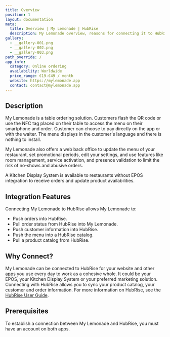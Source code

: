 ```yaml
---
title: Overview
position: 1
layout: documentation
meta:
  title: Overview | My Lemonade | HubRise
  description: My Lemonade overview, reasons for connecting it to HubRise and summary of integrated features. Synchronise data between your EPOS and your apps.
gallery:
  - __gallery-001.png
  - __gallery-002.png
  - __gallery-003.png
path_override: /
app_info:
  category: Online ordering
  availability: Worldwide
  price_range: €19-€49 / month
  website: https://mylemonade.app
  contact: contact@mylemonade.app
---
```


## Description

My Lemonade is a table ordering solution. Customers flash the QR code or use the NFC tag placed on their table to access the menu on their smartphone and order. Customer can choose to pay directly on the app or with the waiter. The menu displays in the customer's language and there is nothing to install.

My Lemonade also offers a web back office to update the menu of your restaurant, set promotional periods, edit your settings, and use features like room management, service activation, and presence validation to limit the risk of no-shows and abusive orders.

A Kitchen Display System is available to restaurants without EPOS integration to receive orders and update product availabilities.

## Integration Features

Connecting My Lemonade to HubRise allows My Lemonade to:

- Push orders into HubRise.
- Pull order status from HubRise into My Lemonade.
- Push customer information into HubRise.
- Push the menu into a HubRise catalog.
- Pull a product catalog from HubRise.

## Why Connect?

My Lemonade can be connected to HubRise for your website and other apps you use every day to work as a cohesive whole. It could be your EPOS, your Kitchen Display System or your preferred marketing solution. Connecting with HubRise allows you to sync your product catalog, your customer and order information. For more information on HubRise, see the [HubRise User Guide](/docs).

## Prerequisites

To establish a connection between My Lemonade and HubRise, you must have an account on both apps.
